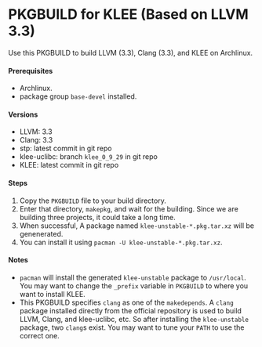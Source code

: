 PKGBUILD for KLEE (Based on LLVM 3.3)
=====================================

Use this PKGBUILD to build LLVM (3.3), Clang (3.3), and KLEE on Archlinux.

#### Prerequisites

* Archlinux.
* package group `base-devel` installed.

#### Versions

* LLVM: 3.3
* Clang: 3.3
* stp: latest commit in git repo
* klee-uclibc: branch `klee_0_9_29` in git repo
* KLEE: latest commit in git repo

#### Steps

1. Copy the `PKGBUILD` file to your build directory.
2. Enter that directory, `makepkg`, and wait for the building. Since we are building three
   projects, it could take a long time.
3. When successful, A package named `klee-unstable-*.pkg.tar.xz` will be genenerated.
4. You can install it using `pacman -U klee-unstable-*.pkg.tar.xz`.

#### Notes

* `pacman` will install the generated `klee-unstable` package to `/usr/local`. You may
  want to change the `_prefix` variable in `PKGBUILD` to where you want to install KLEE.
* This PKGBUILD specifies `clang` as one of the `makedepends`. A `clang` package installed
  directly from the official repository is used to build LLVM, Clang, and klee-uclibc,
  etc. So after installing the `klee-unstable` package, two `clang`s exist. You may want
  to tune your `PATH` to use the correct one.
